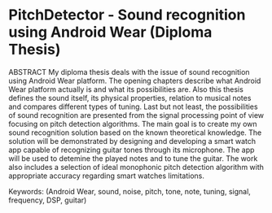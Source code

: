 # PitchDetector - Sound recognition using Android Wear (Diploma Thesis)

ABSTRACT
	My diploma thesis deals with the issue of sound recognition using Android Wear platform. The opening chapters describe what Android Wear platform actually is and what its possibilities are. Also this thesis defines the sound itself, its physical properties, relation to musical notes and compares different types of tuning. Last but not least, the possibilities of sound recognition are presented from the signal processing point of view focusing on pitch detection algorithms.
	The main goal is to create my own sound recognition solution based on the known theoretical knowledge. The solution will be demonstrated by designing and developing a smart watch app capable of recognizing guitar tones through its microphone. The app will be used to detemine the played notes and to tune the guitar. The work also includes a selection of ideal monophonic pitch detection algorithm with appropriate accuracy regarding smart watches limitations.

Keywords:
(Android Wear, sound, noise, pitch, tone, note, tuning, signal, frequency, DSP, guitar)
